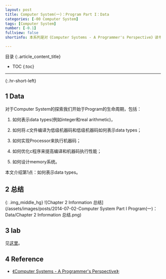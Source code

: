 ```yaml
---
layout: post
title: Computer System(一)：Program Part I：Data
categories: [-00 Computer System]
tags: [Computer System]
number: [-0.1]
fullview: false
shortinfo: 本系列是对《Computer Systems - A Programmer's Perspective》读书总结，作为计算机科学其他课程的基础。本文是第2篇笔记-Data。

---
```

目录
{:.article_content_title}


* TOC
{:toc}

---
{:.hr-short-left}

## 1 Data ##

对于Computer System的探索我们开始于Program的生命周期，包括：

1. 如何表示data types(例如integer和real arithmetic)，

2. 如何将.c文件编译为低级机器码和低级机器码如何表示data types；

3. 如何实现Processor来执行机器码；

4. 如何优化c程序来提高编译和机器码执行性能；

5. 如何设计memory系统。

本文介绍第1点：如何表示data types。

## 2 总结 ##

{: .img_middle_hg}
![Chapter 2 Information 总结](/assets/images/posts/2014-07-02-Computer System Part I Program(一)：Data/Chapter 2 Information 总结.png)


## 3 lab ##

见[这里](https://github.com/shunmian/00-CSAPP-Labs)。

## 4 Reference ##

- [《Computer Systems - A Programmer's Perspective》](https://www.amazon.com/Computer-Systems-Programmers-Perspective-2nd/dp/0136108040);






